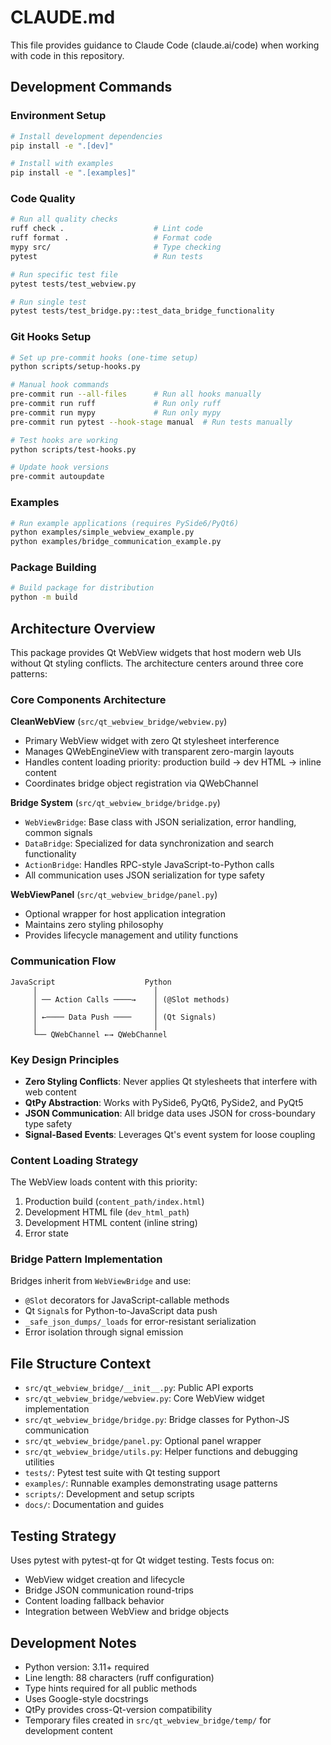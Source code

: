 # CLAUDE.md

This file provides guidance to Claude Code (claude.ai/code) when working with code in this repository.

## Development Commands

### Environment Setup
```bash
# Install development dependencies
pip install -e ".[dev]"

# Install with examples
pip install -e ".[examples]"
```

### Code Quality
```bash
# Run all quality checks
ruff check .                    # Lint code
ruff format .                   # Format code
mypy src/                       # Type checking
pytest                          # Run tests

# Run specific test file
pytest tests/test_webview.py

# Run single test
pytest tests/test_bridge.py::test_data_bridge_functionality
```

### Git Hooks Setup
```bash
# Set up pre-commit hooks (one-time setup)
python scripts/setup-hooks.py

# Manual hook commands
pre-commit run --all-files      # Run all hooks manually
pre-commit run ruff             # Run only ruff
pre-commit run mypy             # Run only mypy  
pre-commit run pytest --hook-stage manual  # Run tests manually

# Test hooks are working
python scripts/test-hooks.py

# Update hook versions
pre-commit autoupdate
```

### Examples
```bash
# Run example applications (requires PySide6/PyQt6)
python examples/simple_webview_example.py
python examples/bridge_communication_example.py
```

### Package Building
```bash
# Build package for distribution
python -m build
```

## Architecture Overview

This package provides Qt WebView widgets that host modern web UIs without Qt styling conflicts. The architecture centers around three core patterns:

### Core Components Architecture

**CleanWebView** (`src/qt_webview_bridge/webview.py`)
- Primary WebView widget with zero Qt stylesheet interference
- Manages QWebEngineView with transparent zero-margin layouts
- Handles content loading priority: production build → dev HTML → inline content
- Coordinates bridge object registration via QWebChannel

**Bridge System** (`src/qt_webview_bridge/bridge.py`)
- `WebViewBridge`: Base class with JSON serialization, error handling, common signals
- `DataBridge`: Specialized for data synchronization and search functionality
- `ActionBridge`: Handles RPC-style JavaScript-to-Python calls
- All communication uses JSON serialization for type safety

**WebViewPanel** (`src/qt_webview_bridge/panel.py`)
- Optional wrapper for host application integration
- Maintains zero styling philosophy
- Provides lifecycle management and utility functions

### Communication Flow

```
JavaScript                    Python
     │                          │
     │ ── Action Calls ────→    │ (@Slot methods)
     │                          │
     │ ←──── Data Push ────     │ (Qt Signals)
     │                          │
     └── QWebChannel ←→ QWebChannel
```

### Key Design Principles

- **Zero Styling Conflicts**: Never applies Qt stylesheets that interfere with web content
- **QtPy Abstraction**: Works with PySide6, PyQt6, PySide2, and PyQt5
- **JSON Communication**: All bridge data uses JSON for cross-boundary type safety
- **Signal-Based Events**: Leverages Qt's event system for loose coupling

### Content Loading Strategy

The WebView loads content with this priority:
1. Production build (`content_path/index.html`)
2. Development HTML file (`dev_html_path`)
3. Development HTML content (inline string)
4. Error state

### Bridge Pattern Implementation

Bridges inherit from `WebViewBridge` and use:
- `@Slot` decorators for JavaScript-callable methods
- Qt `Signal`s for Python-to-JavaScript data push
- `_safe_json_dumps/_loads` for error-resistant serialization
- Error isolation through signal emission

## File Structure Context

- `src/qt_webview_bridge/__init__.py`: Public API exports
- `src/qt_webview_bridge/webview.py`: Core WebView widget implementation
- `src/qt_webview_bridge/bridge.py`: Bridge classes for Python-JS communication
- `src/qt_webview_bridge/panel.py`: Optional panel wrapper
- `src/qt_webview_bridge/utils.py`: Helper functions and debugging utilities
- `tests/`: Pytest test suite with Qt testing support
- `examples/`: Runnable examples demonstrating usage patterns
- `scripts/`: Development and setup scripts
- `docs/`: Documentation and guides

## Testing Strategy

Uses pytest with pytest-qt for Qt widget testing. Tests focus on:
- WebView widget creation and lifecycle
- Bridge JSON communication round-trips
- Content loading fallback behavior
- Integration between WebView and bridge objects

## Development Notes

- Python version: 3.11+ required
- Line length: 88 characters (ruff configuration)
- Type hints required for all public methods
- Uses Google-style docstrings
- QtPy provides cross-Qt-version compatibility
- Temporary files created in `src/qt_webview_bridge/temp/` for development content